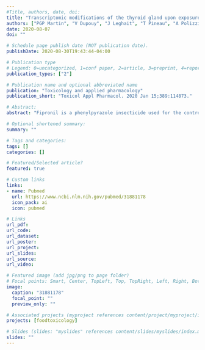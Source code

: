 ```yaml
---
#Title, authors, date, doi:
title: "Transcriptomic modifications of the thyroid gland upon exposure to phytosanitary-grade fipronil: Evidence for the activation of compensatory pathways"
authors: ["PGP Martin", "V Dupouy", "J Leghait", "T Pineau", "A Polizzi", "F Lasserre", "BB Roques", "C Viguié"]
date: 2020-08-07
doi: ""

# Schedule page publish date (NOT publication date).
publishDate: 2020-08-30T19:43:44-04:00

# Publication type
# Legend: 0=uncategorized, 1=conf paper, 2=article, 3=preprint, 4=report, 5=book, 6=book chapter, 7=thesis, 8=patent
publication_types: ["2"]

# Publication name and optional abbreviated name
publication: "Toxicology and applied pharmacology"
publication_short: "Toxicol Appl Pharmacol. 2020 Jan 15;389:114873."

# Abstract:
abstract: "Fipronil is a phenylpyrazole insecticide used for the control of a variety of pest for domestic, veterinary and agricultural uses. Fipronil exposure is associated to thyroid disruption in the rat. It increases thyroid hormone (TH) hepatic clearance. The effect on thyroxine (T4) clearance is about four fold higher than the effect on T4 plasma concentrations suggesting that the thyroid gland might develop compensatory mechanisms. The aim of this study was to document the potential effects of fipronil treatment on the thyroid transcriptome together with its effects on TSH and TH blood levels under well characterized internal exposure to fipronil and its main metabolite fipronil sulfone. Fipronil (3 mg/kg/d by gavage for 14 days) clearance increased while its half-life decreased (about 10 fold) throughout treatment. Fipronil treatment in adult female rats significantly decreased total T4 and free triiodothyronine (T3) concentrations. Key genes related to thyroid hormone synthesis and/or cellular dynamic were modulated by fipronil exposure. RT-PCR confirmed that thyroglobulin gene expression was upregulated. A trend toward higher Na/I symporter expression was also noted, while sulfotransferase 1a1 gene expression was down-regulated. The expression of genes potentially involved in thyroid cell dynamic were upregulated (e.g. prostaglandin synthase 1, amphiregulin and Rhoa). Our results indicate that both pathways of TH synthesis and thyroid cell dynamics are transcriptional targets of fipronil and/or its main sulfone metabolite. The underlying mechanisms remain to be elucidated."

# Optional shortened summary:
summary: ""

# Tags and categories:
tags: []
categories: []

# Featured/Selected article?
featured: true

# Custom links
links:
- name: Pubmed
  url: https://www.ncbi.nlm.nih.gov/pubmed/31881178
  icon_pack: ai
  icon: pubmed

# Links
url_pdf:
url_code:
url_dataset:
url_poster:
url_project:
url_slides:
url_source:
url_video:

# Featured image (add jpg/png to page folder)
# Focal points: Smart, Center, TopLeft, Top, TopRight, Left, Right, BottomLeft, Bottom, BottomRight
image: 
  caption: "31881178"
  focal_point: ""
  preview_only: ""

# Associated projects (myproject references content/project/myproject/index.md)
projects: [foodtoxicology]

# Slides (slides: "myslides" references content/slides/myslides/index.md)
slides: ""
---
```

